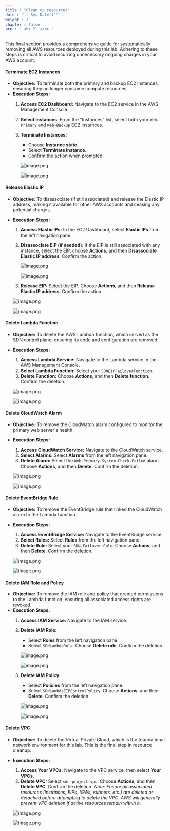 ```yaml
---
title : "Clean up resources"
date : "`r Sys.Date()`"
weight : 7
chapter : false
pre : " <b> 7. </b> "
---
```


This final section provides a comprehensive guide for systematically removing all AWS resources deployed during this lab. Adhering to these steps is critical to avoid incurring unnecessary ongoing charges in your AWS account.

#### Terminate EC2 Instances

- **Objective:** To terminate both the primary and backup EC2 instances, ensuring they no longer consume compute resources.
- **Execution Steps:**
    1. **Access EC2 Dashboard:** Navigate to the EC2 service in the AWS Management Console.
    2. **Select Instances:** From the "Instances" list, select both your `Web-Primary` and `Web-Backup` EC2 instances.
    3. **Terminate Instances:**
        - Choose **Instance state**.
        - Select **Terminate instance**.
        - Confirm the action when prompted.
        
        ![image.png](image.png)
        
        ![image.png](image%201.png)
        

#### Release Elastic IP

- **Objective:** To disassociate (if still associated) and release the Elastic IP address, making it available for other AWS accounts and ceasing any potential charges.
- **Execution Steps:**
    1. **Access Elastic IPs:** In the EC2 Dashboard, select **Elastic IPs** from the left navigation pane.
    2. **Disassociate EIP (if needed):** If the EIP is still associated with any instance, select the EIP, choose **Actions**, and then **Disassociate Elastic IP address**. Confirm the action.
        
        ![image.png](image%202.png)
        
        ![image.png](image%203.png)
        
    3. **Release EIP:** Select the EIP. Choose **Actions**, and then **Release Elastic IP address**. Confirm the action.
    
    ![image.png](image%204.png)
    
    ![image.png](image%205.png)
    

#### Delete Lambda Function

- **Objective:** To delete the AWS Lambda function, which served as the SDN control plane, ensuring its code and configuration are removed.
- **Execution Steps:**
    1. **Access Lambda Service:** Navigate to the Lambda service in the AWS Management Console.
    2. **Select Lambda Function:** Select your `SDNEIPFailoverFunction`.
    3. **Delete Function:** Choose **Actions**, and then **Delete function**. Confirm the deletion.
    
    ![image.png](image%206.png)
    
    ![image.png](image%207.png)
    

#### Delete CloudWatch Alarm

- **Objective:** To remove the CloudWatch alarm configured to monitor the primary web server's health.
- **Execution Steps:**
    1. **Access CloudWatch Service:** Navigate to the CloudWatch service.
    2. **Select Alarms:** Select **Alarms** from the left navigation pane.
    3. **Delete Alarm:** Select the `Web-Primary-System-Check-Failed` alarm. Choose **Actions**, and then **Delete**. Confirm the deletion.
    
    ![image.png](image%208.png)
    
    ![image.png](image%209.png)
    

#### Delete EventBridge Rule

- **Objective:** To remove the EventBridge rule that linked the CloudWatch alarm to the Lambda function.
- **Execution Steps:**
    1. **Access EventBridge Service:** Navigate to the EventBridge service.
    2. **Select Rules:** Select **Rules** from the left navigation pane.
    3. **Delete Rule:** Select your `SDN-Failover-Rule`. Choose **Actions**, and then **Delete**. Confirm the deletion.
    
    ![image.png](image%2010.png)
    
    ![image.png](image%2011.png)
    

#### Delete IAM Role and Policy

- **Objective:** To remove the IAM role and policy that granted permissions to the Lambda function, ensuring all associated access rights are revoked.
- **Execution Steps:**
    1. **Access IAM Service:** Navigate to the IAM service.
    2. **Delete IAM Role:**
        - Select **Roles** from the left navigation pane.
        - Select `SDNLambdaRole`. Choose **Delete role**. Confirm the deletion.
        
        ![image.png](image%2012.png)
        
        ![image.png](image%2013.png)
        
    3. **Delete IAM Policy:**
        - Select **Policies** from the left navigation pane.
        - Select `SDNLambdaEIPControlPolicy`. Choose **Actions**, and then **Delete**. Confirm the deletion.
        
        ![image.png](image%2014.png)
        
        ![image.png](image%2015.png)
        

#### Delete VPC

- **Objective:** To delete the Virtual Private Cloud, which is the foundational network environment for this lab. This is the final step in resource cleanup.
- **Execution Steps:**
    1. **Access Your VPCs:** Navigate to the VPC service, then select **Your VPCs**.
    2. **Delete VPC:** Select `sdn-project-vpc`. Choose **Actions**, and then **Delete VPC**. Confirm the deletion. *Note: Ensure all associated resources (instances, EIPs, IGWs, subnets, etc.) are deleted or detached before attempting to delete the VPC. AWS will generally prevent VPC deletion if active resources remain within it.*
    
    ![image.png](image%2016.png)
    
    ![image.png](image%2017.png)